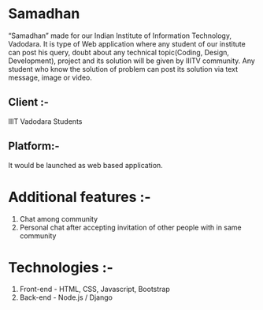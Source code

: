 # Samadhan
“Samadhan” made for our Indian Institute of Information Technology, Vadodara.
It is type of Web application where any student of our institute can post his
query, doubt about any technical topic(Coding, Design, Development), project
and its solution will be given by IIITV community. Any student who know the 
solution of problem can post its solution via text message, image or video.
## Client :-
IIIT Vadodara Students
## Platform:-
It would be launched as web based application.

# Additional features :-
1. Chat among community
2. Personal chat after accepting invitation of other people with in same community
# Technologies :- 
1. Front-end - HTML, CSS, Javascript, Bootstrap
2. Back-end - Node.js / Django
